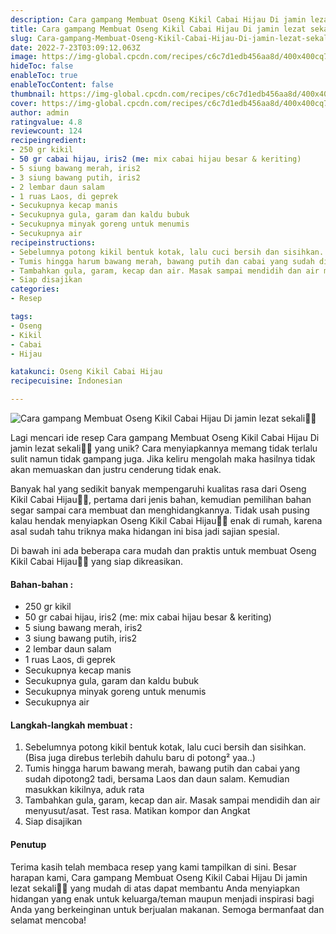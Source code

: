 ```yaml
---
description: Cara gampang Membuat Oseng Kikil Cabai Hijau Di jamin lezat sekali"
title: Cara gampang Membuat Oseng Kikil Cabai Hijau Di jamin lezat sekali
slug: Cara-gampang-Membuat-Oseng-Kikil-Cabai-Hijau-Di-jamin-lezat-sekali
date: 2022-7-23T03:09:12.063Z
image: https://img-global.cpcdn.com/recipes/c6c7d1edb456aa8d/400x400cq70/photo.jpg
hideToc: false
enableToc: true
enableTocContent: false
thumbnail: https://img-global.cpcdn.com/recipes/c6c7d1edb456aa8d/400x400cq70/photo.jpg
cover: https://img-global.cpcdn.com/recipes/c6c7d1edb456aa8d/400x400cq70/photo.jpg
author: admin
ratingvalue: 4.8
reviewcount: 124
recipeingredient:
- 250 gr kikil
- 50 gr cabai hijau, iris2 (me: mix cabai hijau besar & keriting)
- 5 siung bawang merah, iris2
- 3 siung bawang putih, iris2
- 2 lembar daun salam
- 1 ruas Laos, di geprek
- Secukupnya kecap manis
- Secukupnya gula, garam dan kaldu bubuk
- Secukupnya minyak goreng untuk menumis
- Secukupnya air
recipeinstructions:
- Sebelumnya potong kikil bentuk kotak, lalu cuci bersih dan sisihkan. (Bisa juga direbus terlebih dahulu baru di potong² yaa..)
- Tumis hingga harum bawang merah, bawang putih dan cabai yang sudah dipotong2 tadi, bersama Laos dan daun salam. Kemudian masukkan kikilnya, aduk rata
- Tambahkan gula, garam, kecap dan air. Masak sampai mendidih dan air menyusut/asat. Test rasa. Matikan kompor dan Angkat
- Siap disajikan
categories:
- Resep

tags:
- Oseng
- Kikil
- Cabai
- Hijau

katakunci: Oseng Kikil Cabai Hijau
recipecuisine: Indonesian

---
```


![Cara gampang Membuat Oseng Kikil Cabai Hijau Di jamin lezat sekali👩‍🍳](https://img-global.cpcdn.com/recipes/c6c7d1edb456aa8d/400x400cq70/photo.jpg)

Lagi mencari ide resep Cara gampang Membuat Oseng Kikil Cabai Hijau Di jamin lezat sekali👩‍🍳 yang unik? Cara menyiapkannya memang tidak terlalu sulit namun tidak gampang juga. Jika keliru mengolah maka hasilnya tidak akan memuaskan dan justru cenderung tidak enak.

Banyak hal yang sedikit banyak mempengaruhi kualitas rasa dari Oseng Kikil Cabai Hijau👩‍🍳, pertama dari jenis bahan, kemudian pemilihan bahan segar sampai cara membuat dan menghidangkannya. Tidak usah pusing kalau hendak menyiapkan Oseng Kikil Cabai Hijau👩‍🍳 enak di rumah, karena asal sudah tahu triknya maka hidangan ini bisa jadi sajian spesial.

Di bawah ini ada beberapa cara mudah dan praktis untuk membuat Oseng Kikil Cabai Hijau👩‍🍳 yang siap dikreasikan.

<!--inarticleads1-->

#### Bahan-bahan :

- 250 gr kikil
- 50 gr cabai hijau, iris2 (me: mix cabai hijau besar & keriting)
- 5 siung bawang merah, iris2
- 3 siung bawang putih, iris2
- 2 lembar daun salam
- 1 ruas Laos, di geprek
- Secukupnya kecap manis
- Secukupnya gula, garam dan kaldu bubuk
- Secukupnya minyak goreng untuk menumis
- Secukupnya air

<!--inarticleads2-->

#### Langkah-langkah membuat :

1. Sebelumnya potong kikil bentuk kotak, lalu cuci bersih dan sisihkan. (Bisa juga direbus terlebih dahulu baru di potong² yaa..)
1. Tumis hingga harum bawang merah, bawang putih dan cabai yang sudah dipotong2 tadi, bersama Laos dan daun salam. Kemudian masukkan kikilnya, aduk rata
1. Tambahkan gula, garam, kecap dan air. Masak sampai mendidih dan air menyusut/asat. Test rasa. Matikan kompor dan Angkat
1. Siap disajikan

#### Penutup

Terima kasih telah membaca resep yang kami tampilkan di sini. Besar harapan kami, Cara gampang Membuat Oseng Kikil Cabai Hijau Di jamin lezat sekali👩‍🍳 yang mudah di atas dapat membantu Anda menyiapkan hidangan yang enak untuk keluarga/teman maupun menjadi inspirasi bagi Anda yang berkeinginan untuk berjualan makanan. Semoga bermanfaat dan selamat mencoba!